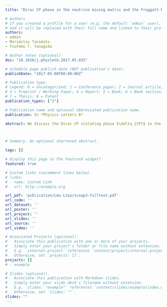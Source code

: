 ```yaml
---
title: "Dirac CP phase in the neutrino mixing matrix and the Froggatt-Nielsen mechanism with det[$M_{nu}$]=0"

# Authors
# If you created a profile for a user (e.g. the default `admin` user), write the username (folder name) here 
# and it will be replaced with their full name and linked to their profile.
authors:
- admin
- Morimitsu Tanimoto
- Tsutomu T. Yanagida

# Author notes (optional)
doi: "10.1016/j.physletb.2017.05.025"

# Schedule page publish date (NOT publication's date).
publishDate: "2017-05-08T00:00:00Z"

# Publication type.
# Legend: 0 = Uncategorized; 1 = Conference paper; 2 = Journal article;
# 3 = Preprint / Working Paper; 4 = Report; 5 = Book; 6 = Book section;
# 7 = Thesis; 8 = Patent
publication_types: ["2"]

# Publication name and optional abbreviated publication name.
publication: In *Physics Letters B*

abstract: We discuss the Dirac CP violating phase $\delta_{CP}$ in the Froggatt–Nielsen model for a neutrino mass matrix $M_\nu$ imposing a condition $\det\[M_\nu\]=0$. This additional condition restricts the CP violating phase $\delta_{CP}$ drastically. We find that the phase $\delta_{CP}$ is predicted in the region of $\pm(0.4–2.9)$ radian, which is consistent with the recent T2K and NO$\nu$A data. There is a remarkable correlation between $\delta_{CP}$ and $\sin^2\theta_{23}$. The phase $\delta_{CP}$ converges to $\sim\pi/2$ if $\sin^2\theta_{23}$ is larger than 0.5. Thus, the accurate measurement of $\sin^2\theta_{23}$ is important for a test of our model. The effective mass $m_{ee}$ for the neutrinoless double beta decay is predicted in the rage $3.3–4.0$ meV.



# Summary. An optional shortened abstract.

tags: []

# Display this page in the Featured widget?
featured: true

# Custom links (uncomment lines below)
# links:
# - name: Custom Link
#   url: http://example.org

url_pdf: 'publication/Lmu-Ltau/scoap3-fulltext.pdf'
url_code: ''
url_dataset: ''
url_poster: ''
url_project: ''
url_slides: ''
url_source: ''
url_video: ''

# Associated Projects (optional).
#   Associate this publication with one or more of your projects.
#   Simply enter your project's folder or file name without extension.
#   E.g. `internal-project` references `content/project/internal-project/index.md`.
#   Otherwise, set `projects: []`.
projects: []
# - example

# Slides (optional).
#   Associate this publication with Markdown slides.
#   Simply enter your slide deck's filename without extension.
#   E.g. `slides: "example"` references `content/slides/example/index.md`.
#   Otherwise, set `slides: ""`.
slides: ""
---
```

